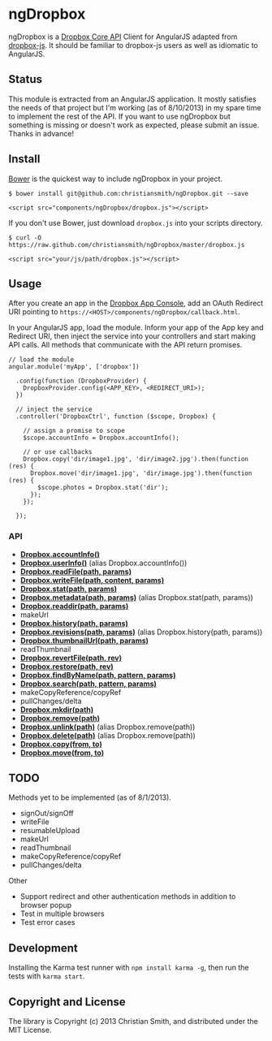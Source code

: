 # ngDropbox

ngDropbox is a [Dropbox Core API](https://www.dropbox.com/developers/core/docs) Client for AngularJS adapted from [dropbox-js](https://github.com/dropbox/dropbox-js). It should be familiar to dropbox-js users as well as idiomatic to AngularJS.


## Status

This module is extracted from an AngularJS application. It mostly satisfies the needs of that project but I'm working (as of 8/10/2013) in my spare time to implement the rest of the API. If you want to use ngDropbox but something is missing or doesn't work as expected, please submit an issue. Thanks in advance!


## Install

[Bower](http://bower.io/) is the quickest way to include ngDropbox in your project.

    $ bower install git@github.com:christiansmith/ngDropbox.git --save

    <script src="components/ngDropbox/dropbox.js"></script>

If you don't use Bower, just download `dropbox.js` into your scripts directory.

    $ curl -O https://raw.github.com/christiansmith/ngDropbox/master/dropbox.js

    <script src="your/js/path/dropbox.js"></script>


## Usage

After you create an app in the [Dropbox App Console](https://www.dropbox.com/developers/apps), add an OAuth Redirect URI pointing to `https://<HOST>/components/ngDropbox/callback.html`.

In your AngularJS app, load the module. Inform your app of the App key and Redirect URI, then inject the service into your controllers and start making API calls. All methods that communicate with the API return promises.

    // load the module
    angular.module('myApp', ['dropbox'])

      .config(function (DropboxProvider) {
        DropboxProvider.config(<APP_KEY>, <REDIRECT_URI>);
      })

      // inject the service
      .controller('DropboxCtrl', function ($scope, Dropbox) {
        
        // assign a promise to scope
        $scope.accountInfo = Dropbox.accountInfo();

        // or use callbacks
        Dropbox.copy('dir/image1.jpg', 'dir/image2.jpg').then(function (res) {
          Dropbox.move('dir/image1.jpg', 'dir/image.jpg').then(function (res) {
            $scope.photos = Dropbox.stat('dir');
          });
        });

      });

### API

* [**Dropbox.accountInfo()**](https://www.dropbox.com/developers/core/docs#account-info)
* [**Dropbox.userInfo()**](https://www.dropbox.com/developers/core/docs#account-info) (alias Dropbox.accountInfo())
* [**Dropbox.readFile(path, params)**](https://www.dropbox.com/developers/core/docs#files-GET)
* [**Dropbox.writeFile(path, content, params)**](https://www.dropbox.com/developers/core/docs#files_put)
* [**Dropbox.stat(path, params)**](https://www.dropbox.com/developers/core/docs#metadata)
* [**Dropbox.metadata(path, params)**](https://www.dropbox.com/developers/core/docs#metadata) (alias Dropbox.stat(path, params))
* [**Dropbox.readdir(path, params)**](https://www.dropbox.com/developers/core/docs#metadata)
* makeUrl 
* [**Dropbox.history(path, params)**](https://www.dropbox.com/developers/core/docs#revisions)
* [**Dropbox.revisions(path, params)**](https://www.dropbox.com/developers/core/docs#revisions) (alias Dropbox.history(path, params))
* [**Dropbox.thumbnailUrl(path, params)**]()
* readThumbnail
* [**Dropbox.revertFile(path, rev)**]()
* [**Dropbox.restore(path, rev)**]()
* [**Dropbox.findByName(path, pattern, params)**]()
* [**Dropbox.search(path, pattern, params)**]()
* makeCopyReference/copyRef
* pullChanges/delta
* [**Dropbox.mkdir(path)**](https://www.dropbox.com/developers/core/docs#fileops-create-folder)
* [**Dropbox.remove(path)**](https://www.dropbox.com/developers/core/docs#fileops-delete)
* [**Dropbox.unlink(path)**](https://www.dropbox.com/developers/core/docs#fileops-delete) (alias Dropbox.remove(path))
* [**Dropbox.delete(path)**](https://www.dropbox.com/developers/core/docs#fileops-delete) (alias Dropbox.remove(path))
* [**Dropbox.copy(from, to)**](https://www.dropbox.com/developers/core/docs#fileops-copy)
* [**Dropbox.move(from, to)**](https://www.dropbox.com/developers/core/docs#fileops-move)




## TODO

Methods yet to be implemented (as of 8/1/2013).

* signOut/signOff
* writeFile
* resumableUpload
* makeUrl
* readThumbnail
* makeCopyReference/copyRef
* pullChanges/delta

Other

* Support redirect and other authentication methods in addition to browser popup
* Test in multiple browsers
* Test error cases


## Development

Installing the Karma test runner with `npm install karma -g`, then run the tests with `karma start`.


## Copyright and License

The library is Copyright (c) 2013 Christian Smith, and distributed under the MIT License.
